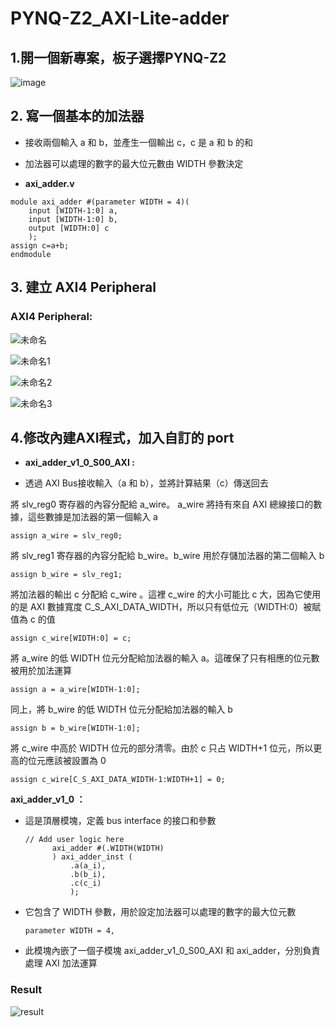 # PYNQ-Z2_AXI-Lite-adder

## 1.開一個新專案，板子選擇PYNQ-Z2

![image](https://github.com/Anderson991288/PYNQ-Z2-note/assets/68816726/95824b87-74f8-48ab-b70e-122d393c5d89)


## 2. 寫一個基本的加法器

* 接收兩個輸入 a 和 b，並產生一個輸出 c，c 是 a 和 b 的和
* 加法器可以處理的數字的最大位元數由 WIDTH 參數決定

* **axi_adder.v**
```
module axi_adder #(parameter WIDTH = 4)(
    input [WIDTH-1:0] a,
    input [WIDTH-1:0] b,
    output [WIDTH:0] c
    );
assign c=a+b;   
endmodule
```


## 3. 建立 AXI4 Peripheral

### AXI4 Peripheral:

![未命名](https://github.com/Anderson991288/PYNQ-Z2-note/assets/68816726/5b9c4293-63fa-4f0d-b4f2-2954a0897b52)

![未命名1](https://github.com/Anderson991288/PYNQ-Z2-note/assets/68816726/411e4f4f-0956-40f6-92b2-f89d48fda3bc)

![未命名2](https://github.com/Anderson991288/PYNQ-Z2-note/assets/68816726/200525b2-6614-4093-88dc-414c95c1dc9a)

![未命名3](https://github.com/Anderson991288/PYNQ-Z2-note/assets/68816726/977c7dee-d680-4f30-aa1d-9611f8db1591)

## 4.修改內建AXI程式，加入自訂的 port

* **axi_adder_v1_0_S00_AXI :**

* 透過 AXI Bus接收輸入（a 和 b），並將計算結果（c）傳送回去

將 slv_reg0 寄存器的內容分配給 a_wire。 a_wire 將持有來自 AXI 總線接口的數據，這些數據是加法器的第一個輸入 a
```
assign a_wire = slv_reg0;
```

將 slv_reg1 寄存器的內容分配給 b_wire。b_wire 用於存儲加法器的第二個輸入 b
```
assign b_wire = slv_reg1;
```

將加法器的輸出 c 分配給 c_wire 。這裡 c_wire 的大小可能比 c 大，因為它使用的是 AXI 數據寬度 C_S_AXI_DATA_WIDTH，所以只有低位元（WIDTH:0）被賦值為 c 的值
```
assign c_wire[WIDTH:0] = c;
```

將 a_wire 的低 WIDTH 位元分配給加法器的輸入 a。這確保了只有相應的位元數被用於加法運算
```
assign a = a_wire[WIDTH-1:0];
```

同上，將 b_wire 的低 WIDTH 位元分配給加法器的輸入 b
```
assign b = b_wire[WIDTH-1:0];
```


將 c_wire 中高於 WIDTH 位元的部分清零。由於 c 只占 WIDTH+1 位元，所以更高的位元應該被設置為 0
```
assign c_wire[C_S_AXI_DATA_WIDTH-1:WIDTH+1] = 0;
```




**axi_adder_v1_0 ：**

* 這是頂層模塊，定義 bus interface 的接口和參數
  ```
  // Add user logic here
        axi_adder #(.WIDTH(WIDTH)
        ) axi_adder_inst (
            .a(a_i),
            .b(b_i),
            .c(c_i)
            );
  ```
* 它包含了 WIDTH 參數，用於設定加法器可以處理的數字的最大位元數
  ```
  parameter WIDTH = 4,
  ```
* 此模塊內嵌了一個子模塊 axi_adder_v1_0_S00_AXI 和 axi_adder，分別負責處理 AXI 加法運算






















### Result
![result](https://github.com/Anderson991288/PYNQ-Z2_AXI-Lite-adder/assets/68816726/27f87ee8-8aa9-4c67-81eb-283e4026d01b)
